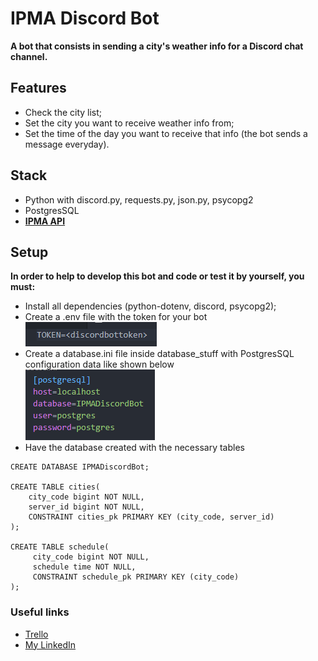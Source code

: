 # IPMA Discord Bot

**A bot that consists in sending a city's weather info for a Discord chat channel.**

## Features

- Check the city list;
- Set the city you want to receive weather info from;
- Set the time of the day you want to receive that info (the bot sends a message everyday).

## Stack

- Python with discord.py, requests.py, json.py, psycopg2
- PostgresSQL
- **[IPMA API](https://api.ipma.pt/)**

## Setup

**In order to help to develop this bot and code or test it by yourself, you must:**

- Install all dependencies (python-dotenv, discord, psycopg2);
- Create a .env file with the token for your bot  
![.env file](readmeimages/env.png)
- Create a database.ini file inside database_stuff with PostgresSQL configuration data like shown below  
![Database.ini](readmeimages/databaseinistuffv2.png)
- Have the database created with the necessary tables
```
CREATE DATABASE IPMADiscordBot;

CREATE TABLE cities(
	city_code bigint NOT NULL,
	server_id bigint NOT NULL,
	CONSTRAINT cities_pk PRIMARY KEY (city_code, server_id)
);

CREATE TABLE schedule(
	 city_code bigint NOT NULL,
	 schedule time NOT NULL,
	 CONSTRAINT schedule_pk PRIMARY KEY (city_code)
);
```

### Useful links

- [Trello](https://trello.com/b/caa0Op4o/ipma-discord-bot)
- [My LinkedIn](https://www.linkedin.com/in/duarteribeiromelo/)
